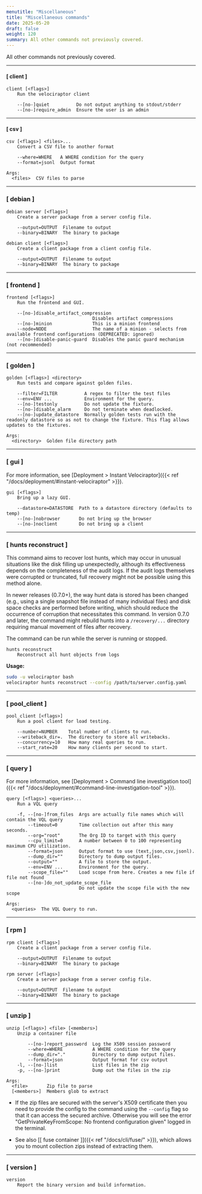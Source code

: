 ```yaml
---
menutitle: "Miscellaneous"
title: "Miscellaneous commands"
date: 2025-05-20
draft: false
weight: 120
summary: All other commands not previously covered.
---
```


All other commands not previously covered.

---

#### [ client ]

```text
client [<flags>]
    Run the velociraptor client

    --[no-]quiet          Do not output anything to stdout/stderr
    --[no-]require_admin  Ensure the user is an admin
```

---

#### [ csv ]

```text
csv [<flags>] <files>...
    Convert a CSV file to another format

    --where=WHERE   A WHERE condition for the query
    --format=jsonl  Output format

Args:
  <files>  CSV files to parse
```

----


### [ debian ]

```text
debian server [<flags>]
    Create a server package from a server config file.

    --output=OUTPUT  Filename to output
    --binary=BINARY  The binary to package
```

```text
debian client [<flags>]
    Create a client package from a client config file.

    --output=OUTPUT  Filename to output
    --binary=BINARY  The binary to package
```

----

### [ frontend ]

```text
frontend [<flags>]
    Run the frontend and GUI.

    --[no-]disable_artifact_compression
                                Disables artifact compressions
    --[no-]minion               This is a minion frontend
    --node=NODE                 The name of a minion - selects from available frontend configurations (DEPRECATED: ignored)
    --[no-]disable-panic-guard  Disables the panic guard mechanism (not recommended)
```

----

### [ golden ]

```text
golden [<flags>] <directory>
    Run tests and compare against golden files.

    --filter=FILTER          A regex to filter the test files
    --env=ENV ...            Environment for the query.
    --[no-]testonly          Do not update the fixture.
    --[no-]disable_alarm     Do not terminate when deadlocked.
    --[no-]update_datastore  Normally golden tests run with the readonly datastore so as not to change the fixture. This flag allows updates to the fixtures.

Args:
  <directory>  Golden file directory path
```

----

### [ gui ]

For more information, see
[Deployment > Instant Velociraptor]({{< ref "/docs/deployment/#instant-velociraptor" >}}).

```text
gui [<flags>]
    Bring up a lazy GUI.

    --datastore=DATASTORE  Path to a datastore directory (defaults to temp)
    --[no-]nobrowser       Do not bring up the browser
    --[no-]noclient        Do not bring up a client
```

----

### [ hunts reconstruct ]

This command aims to recover lost hunts, which may occur in unusual situations
like the disk filling up unexpectedly, although its effectiveness depends on the
completeness of the audit logs. If the audit logs themselves were corrupted or
truncated, full recovery might not be possible using this method alone.

In newer releases (0.7.0+), the way hunt data is stored has been changed (e.g.,
using a single snapshot file instead of many individual files) and disk space
checks are performed before writing, which should reduce the occurrence of
corruption that necessitates this command. In version 0.7.0 and later, the
command might rebuild hunts into a `/recovery/...` directory requiring manual
movement of files after recovery.

The command can be run while the server is running or stopped.

```text
hunts reconstruct
    Reconstruct all hunt objects from logs
```

**Usage:**

```sh
sudo -u velociraptor bash
velociraptor hunts reconstruct --config /path/to/server.config.yaml
```

----

### [ pool_client ]

```text
pool_client [<flags>]
    Run a pool client for load testing.

    --number=NUMBER    Total number of clients to run.
    --writeback_dir=.  The directory to store all writebacks.
    --concurrency=10   How many real queries to run.
    --start_rate=20    How many clients per second to start.
```

----

### [ query ]

For more information, see
[Deployment > Command line investigation tool]({{< ref "/docs/deployment/#command-line-investigation-tool" >}}).

```text
query [<flags>] <queries>...
    Run a VQL query

    -f, --[no-]from_files  Args are actually file names which will contain the VQL query
        --timeout=0        Time collection out after this many seconds.
        --org="root"       The Org ID to target with this query
        --cpu_limit=0      A number between 0 to 100 representing maximum CPU utilization.
        --format=json      Output format to use (text,json,csv,jsonl).
        --dump_dir=""      Directory to dump output files.
        --output=""        A file to store the output.
        --env=ENV ...      Environment for the query.
        --scope_file=""    Load scope from here. Creates a new file if file not found
        --[no-]do_not_update_scope_file
                           Do not update the scope file with the new scope

Args:
  <queries>  The VQL Query to run.
```

----

### [ rpm ]

```text
rpm client [<flags>]
    Create a client package from a server config file.

    --output=OUTPUT  Filename to output
    --binary=BINARY  The binary to package
```

```text
rpm server [<flags>]
    Create a server package from a server config file.

    --output=OUTPUT  Filename to output
    --binary=BINARY  The binary to package
```

----

### [ unzip ]

```text
unzip [<flags>] <file> [<members>]
    Unzip a container file

        --[no-]report_password  Log the X509 session password
        --where=WHERE           A WHERE condition for the query
        --dump_dir="."          Directory to dump output files.
        --format=json           Output format for csv output
    -l, --[no-]list             List files in the zip
    -p, --[no-]print            Dump out the files in the zip

Args:
  <file>       Zip file to parse
  [<members>]  Members glob to extract
```

- If the zip files are secured with the server's X509 certificate then you need
  to provide the config to the command using the `--config` flag so that it can
  access the secured archive. Otherwise you will see the error
  "GetPrivateKeyFromScope: No frontend configuration given" logged in the
  terminal.

- See also [[ fuse container ]]({{< ref "/docs/cli/fuse/" >}}), which
  allows you to mount collection zips instead of extracting them.

----

### [ version ]

```text
version
    Report the binary version and build information.
```


